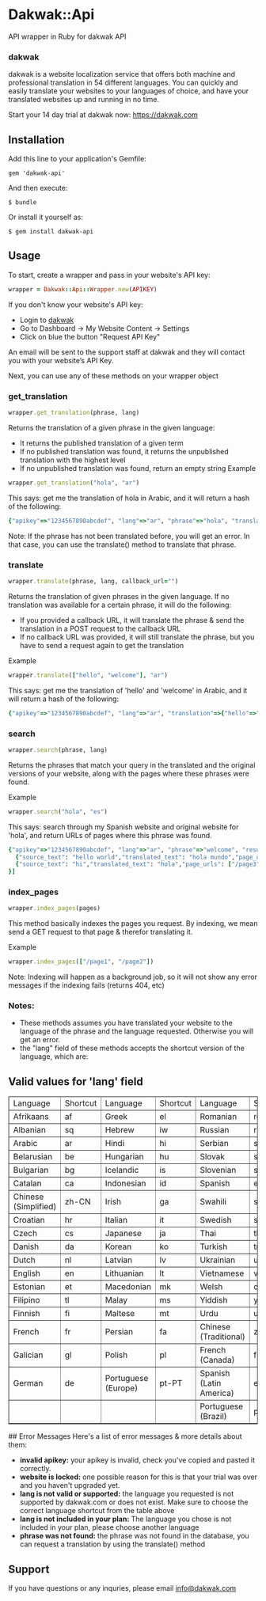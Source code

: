 # Dakwak::Api

API wrapper in Ruby for dakwak API

### dakwak
dakwak is a website localization service that offers both machine and professional translation in 54 different languages.
You can quickly and easily translate your websites to your languages of choice, and have your translated websites up and running in no time.

Start your 14 day trial at dakwak now: https://dakwak.com

## Installation

Add this line to your application's Gemfile:

    gem 'dakwak-api'

And then execute:

    $ bundle

Or install it yourself as:

    $ gem install dakwak-api

## Usage
To start, create a wrapper and pass in your website's API key:

```ruby
wrapper = Dakwak::Api::Wrapper.new(APIKEY)
```

If you don't know your website's API key:
- Login to [dakwak](https://dakwak.com)
- Go to Dashboard -> My Website Content -> Settings
- Click on blue the button "Request API Key"

An email will be sent to the support staff at dakwak and they will contact you with your website’s API Key.


Next, you can use any of these methods on your wrapper object
### get_translation
```ruby
wrapper.get_translation(phrase, lang)
```

Returns the translation of a given phrase in the given language:

- It returns the published translation of a given term
- If no published translation was found, it returns the unpublished translation with the highest level
- If no unpublished translation was found, return an empty string
Example

```ruby
wrapper.get_translation("hola", "ar")
```

This says: get me the translation of hola in Arabic, and it will return a hash of the following:

```ruby
{"apikey"=>"1234567890abcdef", "lang"=>"ar", "phrase"=>"hola", "translation"=>"مرحبا"}
```

Note: If the phrase has not been translated before, you will get an error. In that case, you can use the translate() method to translate that phrase.

### translate
```ruby
wrapper.translate(phrase, lang, callback_url="")
```

Returns the translation of given phrases in the given language. If no translation was available for a certain phrase, it will do the following:
- If you provided a callback URL, it will translate the phrase & send the translation in a POST request to the callback URL
- If no callback URL was provided, it will still translate the phrase, but you have to send a request again to get the translation  

Example

```ruby
wrapper.translate(["hello", "welcome"], "ar")
```

This says: get me the translation of 'hello' and 'welcome' in Arabic, and it will return a hash of the following:
````ruby
{"apikey"=>"1234567890abcdef", "lang"=>"ar", "translation"=>{"hello"=>"مرحبا", "welcome"=>"ترحيب"}}
````

### search
```ruby
wrapper.search(phrase, lang)
```

Returns the phrases that match your query in the translated and the original versions of your website, along with the pages where these phrases were found.

Example

```ruby
wrapper.search("hola", "es")
```

This says: search through my Spanish website and original website for 'hola', and return URLs of pages where this phrase was found.

```ruby
{"apikey"=>"1234567890abcdef", "lang"=>"ar", "phrase"=>"welcome", "results"=>[
  {"source_text": "hello world","translated_text": "hola mundo","page_urls": ["/page1", "/page2"]}, 
  {"source_text": "hi","translated_text": "hola","page_urls": ["/page3", "/page4"]
}]
```

### index_pages
```ruby
wrapper.index_pages(pages)
```

This method basically indexes the pages you request. By indexing, we mean send a GET request to that page & therefor translating it.

Example

```ruby
wrapper.index_pages(["/page1", "/page2"])
```

Note: Indexing will happen as a background job, so it will not show any error messages if the indexing fails (returns 404, etc) 


### Notes:
- These methods assumes you have translated your website to the language of the phrase and the language requested. Otherwise you will get an error.
- the "lang" field of these methods accepts the shortcut version of the language, which are:

## Valid values for 'lang' field
<table border="1">
<thead>
<tr>
<td width="140">Language</td>
<td width="90">Shortcut</td>
<td width="140">Language</td>
<td width="90">Shortcut</td>
<td width="140">Language</td>
<td width="89">Shortcut</td>
</tr>
</thead>
<tbody>
<tr>
<td width="140">Afrikaans</td>
<td width="90">af</td>
<td width="140">Greek</td>
<td width="90">el</td>
<td width="140">Romanian</td>
<td width="89">ro</td>
</tr>
<tr>
<td width="140">Albanian</td>
<td width="90">sq</td>
<td width="140">Hebrew</td>
<td width="90">iw</td>
<td width="140">Russian</td>
<td width="89">ru</td>
</tr>
<tr>
<td width="140">Arabic</td>
<td width="90">ar</td>
<td width="140">Hindi</td>
<td width="90">hi</td>
<td width="140">Serbian</td>
<td width="89">sr</td>
</tr>
<tr>
<td width="140">Belarusian</td>
<td width="90">be</td>
<td width="140">Hungarian</td>
<td width="90">hu</td>
<td width="140">Slovak</td>
<td width="89">sk</td>
</tr>
<tr>
<td width="140">Bulgarian</td>
<td width="90">bg</td>
<td width="140">Icelandic</td>
<td width="90">is</td>
<td width="140">Slovenian</td>
<td width="89">sl</td>
</tr>
<tr>
<td width="140">Catalan</td>
<td width="90">ca</td>
<td width="140">Indonesian</td>
<td width="90">id</td>
<td width="140">Spanish</td>
<td width="89">es</td>
</tr>
<tr>
<td width="140">Chinese (Simplified)</td>
<td width="90">zh-CN</td>
<td width="140">Irish</td>
<td width="90">ga</td>
<td width="140">Swahili</td>
<td width="89">sw</td>
</tr>
<tr>
<td width="140">Croatian</td>
<td width="90">hr</td>
<td width="140">Italian</td>
<td width="90">it</td>
<td width="140">Swedish</td>
<td width="89">sv</td>
</tr>
<tr>
<td width="140">Czech</td>
<td width="90">cs</td>
<td width="140">Japanese</td>
<td width="90">ja</td>
<td width="140">Thai</td>
<td width="89">th</td>
</tr>
<tr>
<td width="140">Danish</td>
<td width="90">da</td>
<td width="140">Korean</td>
<td width="90">ko</td>
<td width="140">Turkish</td>
<td width="89">tr</td>
</tr>
<tr>
<td width="140">Dutch</td>
<td width="90">nl</td>
<td width="140">Latvian</td>
<td width="90">lv</td>
<td width="140">Ukrainian</td>
<td width="89">uk</td>
</tr>
<tr>
<td width="140">English</td>
<td width="90">en</td>
<td width="140">Lithuanian</td>
<td width="90">lt</td>
<td width="140">Vietnamese</td>
<td width="89">vi</td>
</tr>
<tr>
<td width="140">Estonian</td>
<td width="90">et</td>
<td width="140">Macedonian</td>
<td width="90">mk</td>
<td width="140">Welsh</td>
<td width="89">cy</td>
</tr>
<tr>
<td width="140">Filipino</td>
<td width="90">tl</td>
<td width="140">Malay</td>
<td width="90">ms</td>
<td width="140">Yiddish</td>
<td width="89">yi</td>
</tr>
<tr>
<td width="140">Finnish</td>
<td width="90">fi</td>
<td width="140">Maltese</td>
<td width="90">mt</td>
<td width="140">Urdu</td>
<td width="89">ur</td>
</tr>
<tr>
<td width="140">French</td>
<td width="90">fr</td>
<td width="140">Persian</td>
<td width="90">fa</td>
<td width="140">Chinese (Traditional)</td>
<td width="89">zh-TW</td>
</tr>
<tr>
<td width="140">Galician</td>
<td width="90">gl</td>
<td width="140">Polish</td>
<td width="90">pl</td>
<td width="140">French (Canada)</td>
<td width="89">fr-CA</td>
</tr>
<tr>
<td width="140">German</td>
<td width="90">de</td>
<td width="140">Portuguese (Europe)</td>
<td width="90">pt-PT</td>
<td width="140">Spanish (Latin America)</td>
<td width="89">es-LA</td>
</tr>
<tr>
<td width="140"></td>
<td width="90"></td>
<td width="140"></td>
<td width="90"></td>
<td width="140">Portuguese (Brazil)</td>
<td width="89">pt-BR</td>
</tr>
</tbody>
</table>
## Error Messages
Here's a list of error messages & more details about them:

- **invalid apikey:** your apikey is invalid, check you've copied and pasted it correctly.
- **website is locked:** one possible reason for this is that your trial was over and you haven't upgraded yet.
- **lang is not valid or supported:** the language you requested is not supported by dakwak.com or does not exist. Make sure to choose the correct language shortcut from the table above
- **lang is not included in your plan:** The language you chose is not included in your plan, please choose another language
- **phrase was not found:** the phrase was not found in the database, you can request a translation by using the translate() method

## Support
If you have questions or any inquries, please email info@dakwak.com
